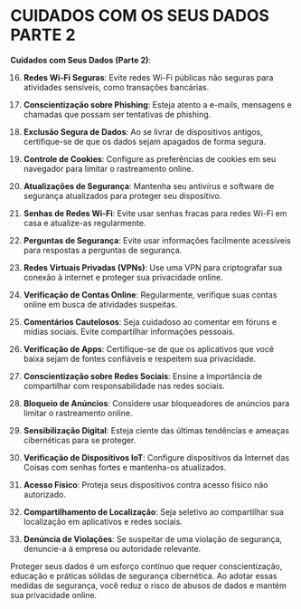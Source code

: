 # CUIDADOS COM OS SEUS DADOS PARTE 2
**Cuidados com Seus Dados (Parte 2)**:

16. **Redes Wi-Fi Seguras**: Evite redes Wi-Fi públicas não seguras para atividades sensíveis, como transações bancárias.

17. **Conscientização sobre Phishing**: Esteja atento a e-mails, mensagens e chamadas que possam ser tentativas de phishing.

18. **Exclusão Segura de Dados**: Ao se livrar de dispositivos antigos, certifique-se de que os dados sejam apagados de forma segura.

19. **Controle de Cookies**: Configure as preferências de cookies em seu navegador para limitar o rastreamento online.

20. **Atualizações de Segurança**: Mantenha seu antivírus e software de segurança atualizados para proteger seu dispositivo.

21. **Senhas de Redes Wi-Fi**: Evite usar senhas fracas para redes Wi-Fi em casa e atualize-as regularmente.

22. **Perguntas de Segurança**: Evite usar informações facilmente acessíveis para respostas a perguntas de segurança.

23. **Redes Virtuais Privadas (VPNs)**: Use uma VPN para criptografar sua conexão à internet e proteger sua privacidade online.

24. **Verificação de Contas Online**: Regularmente, verifique suas contas online em busca de atividades suspeitas.

25. **Comentários Cautelosos**: Seja cuidadoso ao comentar em fóruns e mídias sociais. Evite compartilhar informações pessoais.

26. **Verificação de Apps**: Certifique-se de que os aplicativos que você baixa sejam de fontes confiáveis e respeitem sua privacidade.

27. **Conscientização sobre Redes Sociais**: Ensine a importância de compartilhar com responsabilidade nas redes sociais.

28. **Bloqueio de Anúncios**: Considere usar bloqueadores de anúncios para limitar o rastreamento online.

29. **Sensibilização Digital**: Esteja ciente das últimas tendências e ameaças cibernéticas para se proteger.

30. **Verificação de Dispositivos IoT**: Configure dispositivos da Internet das Coisas com senhas fortes e mantenha-os atualizados.

31. **Acesso Físico**: Proteja seus dispositivos contra acesso físico não autorizado.

32. **Compartilhamento de Localização**: Seja seletivo ao compartilhar sua localização em aplicativos e redes sociais.

33. **Denúncia de Violações**: Se suspeitar de uma violação de segurança, denuncie-a à empresa ou autoridade relevante.

Proteger seus dados é um esforço contínuo que requer conscientização, educação e práticas sólidas de segurança cibernética. Ao adotar essas medidas de segurança, você reduz o risco de abusos de dados e mantém sua privacidade online.